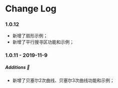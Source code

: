 Change Log
==========

### 1.0.12

* 新增了扇形示例；
* 新增了平行搜寻区功能和示例；

### 1.0.11 - 2019-11-9

##### Additions :tada:
* 新增了贝塞尔2次曲线、贝塞尔3次曲线功能和示例；